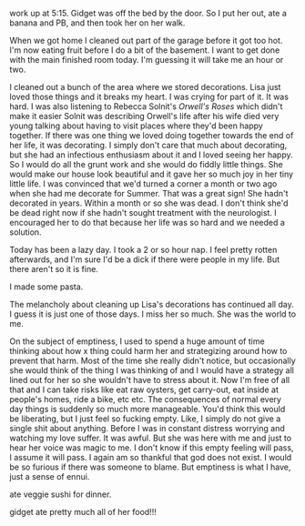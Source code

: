 work up at 5:15. Gidget was off the bed by the door. So I put her out, ate a banana and PB, and then took her on her walk. 

When we got home I cleaned out part of the garage before it got too hot. I'm now eating fruit before I do a bit of the basement. I want to get done with the main finished room today. I'm guessing it will take me an hour or two. 

I cleaned out a bunch of the area where we stored decorations. Lisa just loved those things and it breaks my heart. I was crying for part of it. It was hard. I was also listening to Rebecca Solnit's _Orwell's Roses_ which didn't make it easier Solnit was describing Orwell's life after his wife died very young talking about having to visit places where they'd been happy together. If there was one thing we loved doing together towards the end of her life, it was decorating. I simply don't care that much about decorating, but she had an infectious enthusiasm about it and I loved seeing her happy. So I would do all the grunt work and she would do fiddly little things. She would make our house look beautiful and it gave her so much joy in her tiny little life. I was convinced that we'd turned a corner a month or two ago when she had me decorate for Summer. That was a great sign! She hadn't decorated in years. Within a month or so she was dead. I don't think she'd be dead right now if she hadn't sought treatment with the neurologist. I encouraged her to do that because her life was so hard and we needed a solution. 

Today has been a lazy day. I took a 2 or so hour nap. I feel pretty rotten afterwards, and I'm sure I'd be a dick if there were people in my life. But there aren't so it is fine. 

I made some pasta. 

The melancholy about cleaning up Lisa's decorations has continued all day. I guess it is just one of those days. I miss her so much. She was the world to me. 

On the subject of emptiness, I used to spend a huge amount of time thinking about how x thing could harm her and strategizing around how to prevent that harm. Most of the time she really didn't notice, but occasionally she would think of the thing I was thinking of and I would have a strategy all lined out for her so she wouldn't have to stress about it. Now I'm free of all that and I can take risks like eat raw oysters, get carry-out, eat inside at people's homes, ride a bike, etc etc. The consequences of normal every day things is suddenly so much more manageable. You'd think this would be liberating, but I just feel so fucking empty. Like, I simply do not give a single shit about anything. Before I was in constant distress worrying and watching my love suffer. It was awful. But she was here with me and just to hear her voice was magic to me. I don't know if this empty feeling will pass, I assume it will pass. I again am so thankful that god does not exist. I would be so furious if there was someone to blame. But emptiness is what I have, just a sense of ennui.

ate veggie sushi for dinner. 

gidget ate pretty much all of her food!!! 